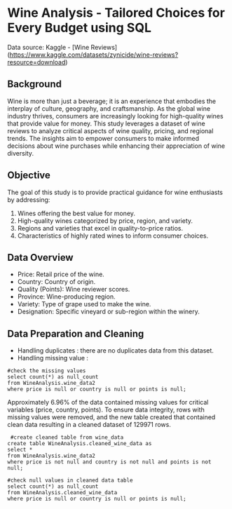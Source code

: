 # Wine Analysis - Tailored Choices for Every Budget using SQL
Data source: Kaggle - [Wine Reviews] (https://www.kaggle.com/datasets/zynicide/wine-reviews?resource=download)

## Background 
Wine is more than just a beverage; it is an experience that embodies the interplay of culture, geography, and craftsmanship. As the global wine industry thrives, consumers are increasingly looking for high-quality wines that provide value for money. This study leverages a dataset of wine reviews to analyze critical aspects of wine quality, pricing, and regional trends. The insights aim to empower consumers to make informed decisions about wine purchases while enhancing their appreciation of wine diversity.

## Objective 
The goal of this study is to provide practical guidance for wine enthusiasts by addressing:
1. Wines offering the best value for money.
2. High-quality wines categorized by price, region, and variety.
3. Regions and varieties that excel in quality-to-price ratios.
4. Characteristics of highly rated wines to inform consumer choices.

## Data Overview
- Price: Retail price of the wine.
- Country: Country of origin.
- Quality (Points): Wine reviewer scores.
- Province: Wine-producing region.
- Variety: Type of grape used to make the wine.
- Designation: Specific vineyard or sub-region within the winery.

## Data Preparation and Cleaning 
- Handling duplicates : there are no duplicates data from this dataset.
- Handling missing value :
  
```
#check the missing values
select count(*) as null_count
from WineAnalysis.wine_data2
where price is null or country is null or points is null;
```

Approximately 6.96% of the data contained missing values for critical variables (price, country, points).
To ensure data integrity, rows with missing values were removed, and the new table created that contained clean data resulting in a cleaned dataset of 129971 rows.
```
 #create cleaned table from wine_data
create table WineAnalysis.cleaned_wine_data as 
select * 
from WineAnalysis.wine_data2 
where price is not null and country is not null and points is not null;
```
``` 
#check null values in cleaned data table
select count(*) as null_count
from WineAnalysis.cleaned_wine_data
where price is null or country is null or points is null;
```


